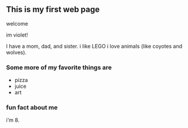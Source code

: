## This is my first web page
welcome

im violet! 

I have a mom, dad, and sister. i like LEGO i love animals (like coyotes and wolves). 


### Some more of my favorite things are

- pizza
- juice 
- art

### fun fact about me
i'm 8.
